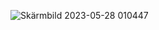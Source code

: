 ![Skärmbild 2023-05-28 010447](https://github.com/biancamolnar/ASP.NET_course_submission/assets/112082794/ad9a7fd7-4e35-4768-9dbe-408b49397cb5)
